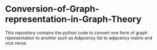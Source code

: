 # Conversion-of-Graph-representation-in-Graph-Theory
This repository contains the python code to convert one form of graph representation to another such as Adjacency list to adjacency matrix and vice versa
